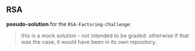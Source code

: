 ## RSA
**pseudo-solution** for the `RSA-Factoring-Challenge`:	 	 
> this is a mock solution - not intended to be graded. otherwise if that was the case, it would have been in its own repository.
